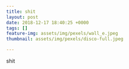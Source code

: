 ```yaml
---
title: shit
layout: post
date: 2018-12-17 18:40:25 +0000
tags: []
feature-img: assets/img/pexels/wall_e.jpeg
thumbnail: assets/img/pexels/disco-full.jpeg

---
```

shit